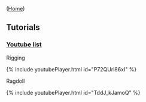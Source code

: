 ([Home](https://kravchik.github.io/moveen/))
## Tutorials

### [Youtube list](https://www.youtube.com/playlist?list=PLqZriYKM4MpAqF17lRU8c-QVK5QzDQHdW)

Rigging

{% include youtubePlayer.html id="P72QUrl86xI" %}


Ragdoll

{% include youtubePlayer.html id="TddJ_kJamoQ" %}



